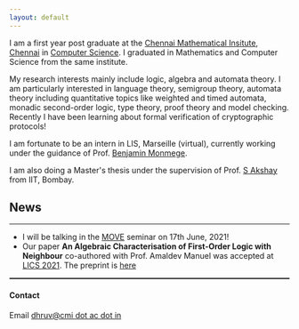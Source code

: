 ```yaml
---
layout: default
---
```


<!-- ![Profile Picture](profile_1.jpg){:style="float: right;margin-right: 7px;margin-top: 7px;height: 200px;border: 5"} -->
I am a first year post graduate at the [Chennai Mathematical Insitute, Chennai](http://www.cmi.ac.in/) in [Computer Science](https://www.cmi.ac.in/teaching/courses.php?prog=msccs). I graduated in Mathematics and Computer Science from the same institute.

My research interests mainly include logic, algebra and automata theory.
I am particularly interested in language theory, semigroup theory, automata theory including quantitative topics like weighted and timed automata, monadic second-order logic, type theory, proof theory and model checking.
<br/>
Recently I have been learning about formal verification of cryptographic protocols!
<!-- Recently I have also become fond of learning language theory and automata in a categorical perspective. -->

I am fortunate to be an intern in LIS, Marseille (virtual), currently working under the guidance of Prof. [Benjamin Monmege](https://pageperso.lif.univ-mrs.fr/~benjamin.monmege/).

I am also doing a Master's thesis under the supervision of Prof. [S Akshay](https://www.cse.iitb.ac.in/~akshayss/) from IIT, Bombay.

## News
<hr>

* I will be talking in the [MOVE](http://pageperso.lif.univ-mrs.fr/~benjamin.monmege/seminaireMOVE/) seminar on 17th June, 2021!
* Our paper **An Algebraic Characterisation of First-Order Logic with Neighbour** co-authored with Prof. Amaldev Manuel was accepted at [LICS 2021](http://easyconferences.eu/lics2021/). The preprint is [here](https://arxiv.org/abs/2105.09368)

<hr style="border:1px solid gray">

#### Contact

Email [dhruv@cmi dot ac dot in](mailto:dhruv@cmi.ac.in)
